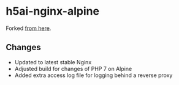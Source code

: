 # h5ai-nginx-alpine

Forked [from here](https://gitlab.com/Zaap59/h5ai-nginx-alpine/).

## Changes

- Updated to latest stable Nginx
- Adjusted build for changes of PHP 7 on Alpine
- Added extra access log file for logging behind a reverse proxy
